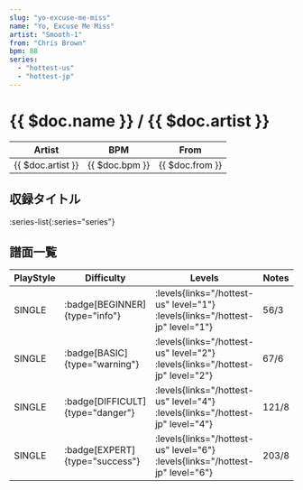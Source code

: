 ```yaml
---
slug: "yo-excuse-me-miss"
name: "Yo, Excuse Me Miss"
artist: "Smooth-1"
from: "Chris Brown"
bpm: 88
series:
  - "hottest-us"
  - "hottest-jp"
---
```


# {{ $doc.name }} / {{ $doc.artist }}

|Artist|BPM|From|
|------|---|----|
|{{ $doc.artist }}|{{ $doc.bpm }}|{{ $doc.from }}|

## 収録タイトル

:series-list{:series="series"}

## 譜面一覧

|PlayStyle|Difficulty|Levels|Notes|Movie|
|---------|----------|------|-----|-----|
|SINGLE| :badge[BEGINNER]{type="info"}| :levels{links="/hottest-us" level="1"} :levels{links="/hottest-jp" level="1"}|56/3||
|SINGLE| :badge[BASIC]{type="warning"}| :levels{links="/hottest-us" level="2"} :levels{links="/hottest-jp" level="2"}|67/6||
|SINGLE| :badge[DIFFICULT]{type="danger"}| :levels{links="/hottest-us" level="4"} :levels{links="/hottest-jp" level="4"}|121/8||
|SINGLE| :badge[EXPERT]{type="success"}| :levels{links="/hottest-us" level="6"} :levels{links="/hottest-jp" level="6"}|203/8||
